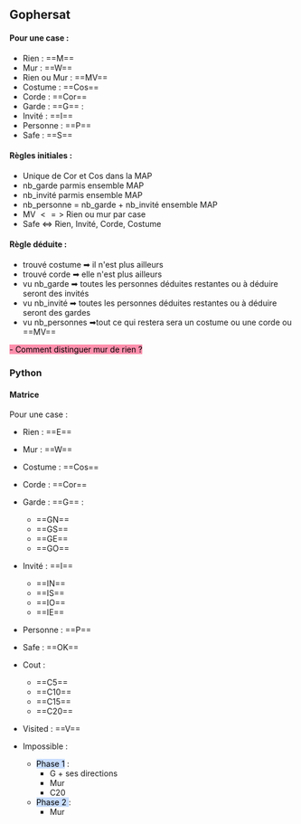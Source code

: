## Gophersat
####  Pour une case : 
- Rien : ==M==
- Mur : ==W==
- Rien ou Mur : ==MV==
- Costume : ==Cos==
- Corde : ==Cor==
- Garde : ==G== :
- Invité : ==I==
- Personne : ==P==
- Safe : ==S== 

#### Règles initiales :
- Unique de Cor et Cos dans la MAP
- nb_garde parmis ensemble MAP
- nb_invité parmis ensemble MAP
- nb_personne = nb_garde + nb_invité ensemble MAP
- MV $<=>$ Rien ou mur par case
- Safe <=>  Rien, Invité, Corde, Costume

#### Règle déduite :
- trouvé costume ➡ il n'est plus ailleurs
- trouvé corde ➡ elle n'est plus ailleurs
- vu nb_garde ➡ toutes les personnes déduites restantes ou à déduire seront des invités
- vu nb_invité ➡ toutes les personnes déduites restantes ou à déduire seront des gardes
- vu nb_personnes ➡tout ce qui restera sera un costume ou une corde ou ==MV==

<mark style="background: #FF5582A6;">- Comment distinguer mur de rien ?</mark>

### Python

#### Matrice

Pour une case : 
- Rien : ==E==
- Mur : ==W==
- Costume : ==Cos==
- Corde : ==Cor==
- Garde : ==G== :
	- ==GN==
	- ==GS==
	- ==GE==
	- ==GO==
- Invité : ==I==
	- ==IN==
	- ==IS==
	- ==IO==
	- ==IE==
- Personne : ==P==
- Safe : ==OK==
- Cout : 
	- ==C5==
	- ==C10==
	- ==C15==
	- ==C20==
- Visited : ==V==


- Impossible :
	- <mark style="background: #ADCCFFA6;">Phase 1</mark> :
		- G + ses directions
		- Mur
		- C20
	- <mark style="background: #ADCCFFA6;">Phase 2 </mark> :
		- Mur